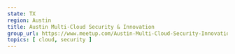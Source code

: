 ```yaml
---
state: TX
region: Austin
title: Austin Multi-Cloud Security & Innovation
group_url: https://www.meetup.com/Austin-Multi-Cloud-Security-Innovation/
topics: [ cloud, security ]
---
```

